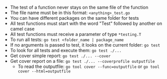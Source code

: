 - The test of a function never stays on the same file of the function
- The file name must be in this format: `<anything>_test.go`
- You can have different packages on the same folder for tests
- All test functions must start with the word "Test" followed by another on camel case
- All test functions must receive a parameter of type `*testing.T`
- To run all tests: `go test <folder_name | package_name`
- If no arguments is passed to test, it looks on the current folder: `go test`
- To look for all tests and execute them: `go test ./...`
- Get cover simple report: `go test ./... --cover`
- Get cover report on a file: `go test ./... --coverprofile outputfile`
  - To read the outputfile: `go tool cover --func=outputfile` or `go tool cover --html=outputfile`
